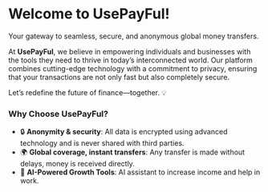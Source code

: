 # Welcome to **UsePayFul**!  
Your gateway to seamless, secure, and anonymous global money transfers.  

At **UsePayFul**, we believe in empowering individuals and businesses with the tools they need to thrive in today’s interconnected world. Our platform combines cutting-edge technology with a commitment to privacy, ensuring that your transactions are not only fast but also completely secure.  

Let’s redefine the future of finance—together. 💡

### Why Choose UsePayFul?  
- 🔒 **Anonymity & security**: All data is encrypted using advanced technology and is never shared with third parties.
- 🌍 **Global coverage, instant transfers**: Any transfer is made without delays, money is received directly.
- 🧠 **AI-Powered Growth Tools**: AI assistant to increase income and help in work.
